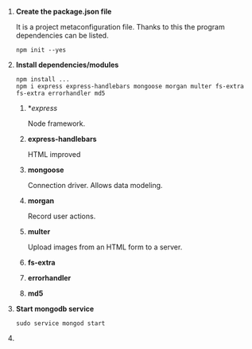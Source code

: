 1. **Create the package.json file**
	
	It is a project metaconfiguration file. Thanks to this the program
	dependencies can be listed.

	```
	npm init --yes
	```	

1. **Install dependencies/modules**
	
	```
	npm install ...
	npm i express express-handlebars mongoose morgan multer fs-extra fs-extra errorhandler md5
	```

	1. **express*
		
		Node framework.
	
	1. **express-handlebars**
		
		HTML improved
	
	1. **mongoose**
		
		Connection driver. Allows data modeling.
	
	1. **morgan**
		
		Record user actions.
	
	1. **multer**
		
		Upload images from an HTML form to a server.
	
	1. **fs-extra**
	
	1. **errorhandler**
	
	1. **md5**
	
1. **Start mongodb service**
	
	```
	sudo service mongod start
	```

1. 
